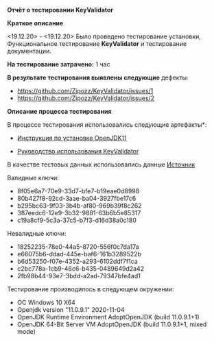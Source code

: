 **Отчёт о тестировании KeyValidator**

**Краткое описание**

<19.12.20> - <19.12.20> Было проведено тестирование установки, Функциональное тестирование **KeyValidator** и тестирование документации.

**На тестирование затрачено:** 1 час

**В результате тестирования выявлены следующие** дефекты:

- https://github.com/Zipozz/KeyValidator/issues/1
- https://github.com/Zipozz/KeyValidator/issues/2

**Описание процесса тестирования**

В процессе тестирования использовались следующие артефакты*:

- [Инструкция по установке OpenJDK11](https://github.com/netology-code/javaqa-homeworks/blob/master/intro/openjdk11-manual.md)

- [Руководство использования KeyValidator](https://github.com/netology-code/javaqa-homeworks/blob/master/intro/user-manual.md)

В качестве тестовых данных использовались данные [Источник](https://github.com/netology-code/javaqa-homeworks/blob/master/intro/user-manual.md) 

Валидные ключи:

- 8f05e6a7-70e9-33d7-bfe7-b19eae0d8998
- 80b427f8-92cd-3aae-ba04-3927fbe17c6
- b295bc63-9f03-3b4b-af80-969b39f8c262
- 387eedc6-12e9-3b32-9881-63b6b5e85317
- c19a8cf9-5c3a-37c5-b7f3-d16d38a0c180

Невалидные ключи:

- 18252235-78e0-44a5-8720-556f0c7da17a
- e66075b6-ddad-445e-baf6-161b3289522b
- b6d53250-f07e-4352-a293-6102ddf7f1ca
- c2bc778a-1cb9-46c6-b435-0489649d2a42
- 2fb98b44-93e7-3bdd-a2ad-79347bfe4ad1


Тестирование производилось в следующем окружении:

- ОС Windows 10 X64
- Openjdk version "11.0.9.1" 2020-11-04
- OpenJDK Runtime Environment AdoptOpenJDK (build 11.0.9.1+1)
- OpenJDK 64-Bit Server VM AdoptOpenJDK (build 11.0.9.1+1, mixed mode)
